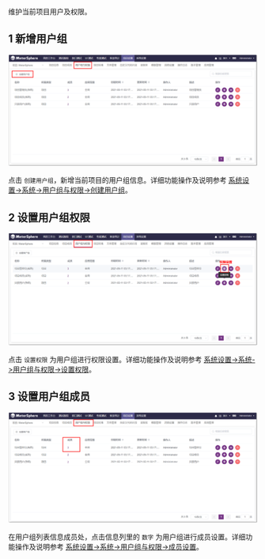 维护当前项目用户及权限。
## 1 新增用户组
![!项目设置](../../img/project_management/创建用户组.png)

点击 `创建用户组`，新增当前项目的用户组信息。详细功能操作及说明参考 [系统设置->系统->用户组与权限->创建用户组](../../system_management/system/#_8)。

## 2 设置用户组权限
![!项目设置](../../img/project_management/设置用户组权限.png)

点击 `设置权限` 为用户组进行权限设置。详细功能操作及说明参考 [系统设置->系统->用户组与权限->设置权限](../../system_management/system/#_8)。

## 3 设置用户组成员
![!项目设置](../../img/project_management/设置用户组成员.png)

在用户组列表信息成员处，点击信息列里的 `数字` 为用户组进行成员设置。详细功能操作及说明参考 [系统设置->系统->用户组与权限->成员设置](../../system_management/system/#_8)。
